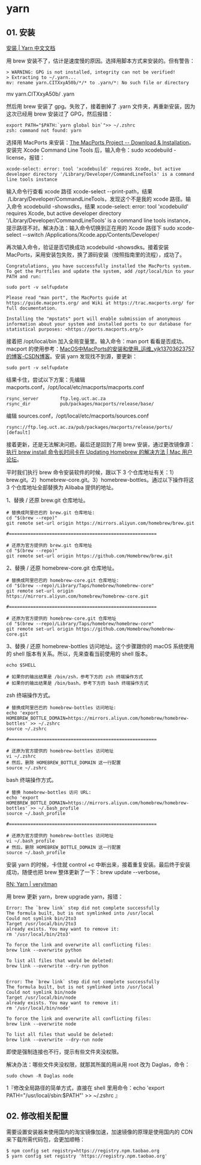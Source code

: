 # yarn

## 01. 安装

[安装 | Yarn 中文文档](https://yarn.bootcss.com/docs/install/#mac-stable)

用 brew 安装不了，估计是速度慢的原因。选择用脚本方式来安装的。但有警告：

```
> WARNING: GPG is not installed, integrity can not be verified!
> Extracting to ~/.yarn...
mv: rename yarn.CITXxyA50b/*/* to .yarn/*: No such file or directory
```
mv yarn.CITXxyA50b/ .yarn

然后用 brew 安装了 gpg。失败了，接着删掉了 .yarn 文件夹，再重新安装，因为这次已经用 brew 安装过了 GPG，然后报错：

```
export PATH="$PATH:`yarn global bin`">> ~/.zshrc
zsh: command not found: yarn
```

选择用 MacPorts 来安装：[The MacPorts Project -- Download & Installation](https://www.macports.org/install.php)。安装完 Xcode Command Line Tools 后，输入命令：sudo xcodebuild -license，报错：

```
xcode-select: error: tool 'xcodebuild' requires Xcode, but active developer directory '/Library/Developer/CommandLineTools' is a command line tools instance
```

输入命令行查看 xcode 路径 xcode-select --print-path，结果  /Library/Developer/CommandLineTools，发现这个不是我的 xcode 路径。输入命令 xcodebuild -showsdks，结果 xcode-select: error: tool 'xcodebuild' requires Xcode, but active developer directory '/Library/Developer/CommandLineTools' is a command line tools instance，提示路径不对。解决办法：输入命令切换到正在用的 Xcode 路径下 sudo xcode-select --switch /Applications/Xcode.app/Contents/Developer/ 

再次输入命令，验证是否切换成功 xcodebuild -showsdks。接着安装 MacPorts，采用安装包失败，换了源码安装（按照指南里的流程），成功了。

```
Congratulations, you have successfully installed the MacPorts system. To get the Portfiles and update the system, add /opt/local/bin to your PATH and run:

sudo port -v selfupdate

Please read "man port", the MacPorts guide at https://guide.macports.org/ and Wiki at https://trac.macports.org/ for full documentation.

Installing the "mpstats" port will enable submission of anonymous information about your system and installed ports to our database for statistical purposes: <https://ports.macports.org/>
```
    
接着把 /opt/local/bin 加入全局变量里。输入命令：man port 看看是否成功。macport 的使用参考：[MacOS中MacPorts的安装和使用_运维_yjk13703623757的博客-CSDN博客](https://blog.csdn.net/yjk13703623757/article/details/85795457)。安装 yarn 发现找不到源，要更新：

    sudo port -v selfupdate

结果卡住，尝试以下方案：先编辑 macports.conf，/opt/local/etc/macports/macports.conf

```
rsync_server        ftp.leg.uct.ac.za
rsync_dir           pub/packages/macports/release/base/
```
编辑 sources.conf，/opt/local/etc/macports/sources.conf

    rsync://ftp.leg.uct.ac.za/pub/packages/macports/release/ports/ [default]

接着更新，还是无法解决问题。最后还是回到了用 brew 安装，通过更改镜像源：[执行 brew install 命令长时间卡在 Updating Homebrew 的解决方法 | Mac 用户论坛](https://learnku.com/articles/18908)。

平时我们执行 brew 命令安装软件的时候，跟以下 3 个仓库地址有关：1）brew.git。2）homebrew-core.git。3）homebrew-bottles。通过以下操作将这 3 个仓库地址全部替换为 Alibaba 提供的地址。

1、替换 / 还原 brew.git 仓库地址。

```
# 替换成阿里巴巴的 brew.git 仓库地址:
cd "$(brew --repo)"
git remote set-url origin https://mirrors.aliyun.com/homebrew/brew.git

#=======================================================

# 还原为官方提供的 brew.git 仓库地址
cd "$(brew --repo)"
git remote set-url origin https://github.com/Homebrew/brew.git
```

2、替换 / 还原 homebrew-core.git 仓库地址。

```
# 替换成阿里巴巴的 homebrew-core.git 仓库地址:
cd "$(brew --repo)/Library/Taps/homebrew/homebrew-core"
git remote set-url origin https://mirrors.aliyun.com/homebrew/homebrew-core.git

#=======================================================

# 还原为官方提供的 homebrew-core.git 仓库地址
cd "$(brew --repo)/Library/Taps/homebrew/homebrew-core"
git remote set-url origin https://github.com/Homebrew/homebrew-core.git
```

3、替换 / 还原 homebrew-bottles 访问地址。这个步骤跟你的 macOS 系统使用的 shell 版本有关系。所以，先来查看当前使用的 shell 版本。

```
echo $SHELL

# 如果你的输出结果是 /bin/zsh，参考下方的 zsh 终端操作方式
# 如果你的输出结果是 /bin/bash，参考下方的 bash 终端操作方式
```

zsh 终端操作方式。

```
# 替换成阿里巴巴的 homebrew-bottles 访问地址:
echo 'export HOMEBREW_BOTTLE_DOMAIN=https://mirrors.aliyun.com/homebrew/homebrew-bottles' >> ~/.zshrc
source ~/.zshrc

#=======================================================

# 还原为官方提供的 homebrew-bottles 访问地址
vi ~/.zshrc
# 然后，删除 HOMEBREW_BOTTLE_DOMAIN 这一行配置
source ~/.zshrc
```

bash 终端操作方式。

```
# 替换 homebrew-bottles 访问 URL:
echo 'export HOMEBREW_BOTTLE_DOMAIN=https://mirrors.aliyun.com/homebrew/homebrew-bottles' >> ~/.bash_profile
source ~/.bash_profile

#=======================================================

# 还原为官方提供的 homebrew-bottles 访问地址
vi ~/.bash_profile
# 然后，删除 HOMEBREW_BOTTLE_DOMAIN 这一行配置
source ~/.bash_profile
```

安装 yarn 的时候，卡住就 control +c 中断出来，接着重复安装。最后终于安装成功，随便也把 brew 整体更新了一下：brew update --verbose。

[RN: Yarn | veryitman](http://www.veryitman.com/2017/02/05/RN-Yarn/)

用 brew 更新 yarn，brew upgrade yarn，报错：

```
Error: The `brew link` step did not complete successfully
The formula built, but is not symlinked into /usr/local
Could not symlink bin/2to3
Target /usr/local/bin/2to3
already exists. You may want to remove it:
rm '/usr/local/bin/2to3'

To force the link and overwrite all conflicting files:
brew link --overwrite python

To list all files that would be deleted:
brew link --overwrite --dry-run python


Error: The `brew link` step did not complete successfully
The formula built, but is not symlinked into /usr/local
Could not symlink bin/node
Target /usr/local/bin/node
already exists. You may want to remove it:
rm '/usr/local/bin/node'

To force the link and overwrite all conflicting files:
brew link --overwrite node

To list all files that would be deleted:
brew link --overwrite --dry-run node
```

即使是强制连接也不行，提示有些文件夹没权限。

解决办法：哪些文件夹没权限，就那其所属的用从用 root 改为 Daglas，命令：

    sudo chown -R Daglas node

1『修改全局路径的简单方式，直接在 shell 里用命令：echo 'export PATH="/usr/local/sbin:$PATH"' >> ~/.zshrc 』

## 02. 修改相关配置

需要设置安装器来使用国内的淘宝镜像加速，加速镜像的原理是使用国内的 CDN 来下载所需代码包，会更加顺畅：

```
$ npm config set registry=https://registry.npm.taobao.org
$ yarn config set registry 'https://registry.npm.taobao.org'
```

